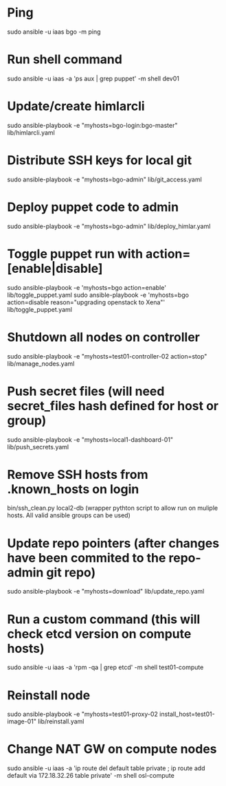 # Ping
sudo ansible -u iaas bgo -m ping

# Run shell command
sudo ansible -u iaas -a 'ps aux | grep puppet' -m shell dev01

# Update/create himlarcli
sudo ansible-playbook -e "myhosts=bgo-login:bgo-master" lib/himlarcli.yaml

# Distribute SSH keys for local git
sudo ansible-playbook -e "myhosts=bgo-admin" lib/git_access.yaml

# Deploy puppet code to admin
sudo ansible-playbook -e "myhosts=bgo-admin" lib/deploy_himlar.yaml

# Toggle puppet run with action=[enable|disable]
sudo ansible-playbook -e 'myhosts=bgo action=enable' lib/toggle_puppet.yaml
sudo ansible-playbook -e 'myhosts=bgo action=disable reason="upgrading openstack to Xena"' lib/toggle_puppet.yaml

# Shutdown all nodes on controller
sudo ansible-playbook -e "myhosts=test01-controller-02 action=stop" lib/manage_nodes.yaml

# Push secret files (will need secret_files hash defined for host or group)
sudo ansible-playbook -e "myhosts=local1-dashboard-01" lib/push_secrets.yaml

# Remove SSH hosts from .known_hosts on login
bin/ssh_clean.py local2-db
(wrapper pythton script to allow run on muliple hosts. All valid ansible groups
can be used)

# Update repo pointers (after changes have been commited to the repo-admin git repo)
sudo ansible-playbook -e "myhosts=download" lib/update_repo.yaml

# Run a custom command (this will check etcd version on compute hosts)
sudo ansible -u iaas -a 'rpm -qa | grep etcd' -m shell test01-compute

# Reinstall node
sudo ansible-playbook -e "myhosts=test01-proxy-02 install_host=test01-image-01" lib/reinstall.yaml

# Change NAT GW on compute nodes
sudo ansible -u iaas -a 'ip route del default table private ; ip route add default via 172.18.32.26 table private' -m shell osl-compute
